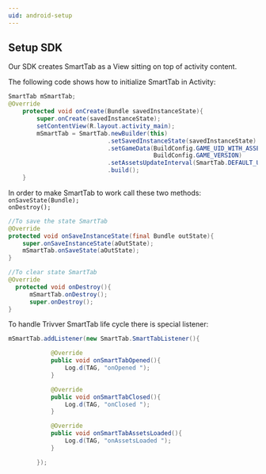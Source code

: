 ```yaml
---
uid: android-setup
---
```


## Setup SDK
Our SDK creates SmartTab as a View sitting on top of activity content. 

The following code shows how to initialize SmartTab in Activity:

```java
SmartTab mSmartTab;
@Override
    protected void onCreate(Bundle savedInstanceState){
        super.onCreate(savedInstanceState);
        setContentView(R.layout.activity_main);
        mSmartTab = SmartTab.newBuilder(this)
                            .setSavedInstanceState(savedInstanceState)
                            .setGameData(BuildConfig.GAME_UID_WITH_ASSETS, 
                                         BuildConfig.GAME_VERSION)
                            .setAssetsUpdateInterval(SmartTab.DEFAULT_UPDATE_INTERVAL_MILLIS)
                            .build();
    }
```

In order to make SmartTab to work call these two methods:  
`onSaveState(Bundle);`  
`onDestroy();`

```java
//To save the state SmartTab
@Override
protected void onSaveInstanceState(final Bundle outState){
    super.onSaveInstanceState(aOutState);
    mSmartTab.onSaveState(aOutState);
}

//To clear state SmartTab
@Override
  protected void onDestroy(){
      mSmartTab.onDestroy();
      super.onDestroy();
}
```


To handle Trivver SmartTab life cycle there is special listener:  
```java
mSmartTab.addListener(new SmartTab.SmartTabListener(){

            @Override
            public void onSmartTabOpened(){
                Log.d(TAG, "onOpened ");
            }

            @Override
            public void onSmartTabClosed(){
                Log.d(TAG, "onClosed ");
            }

            @Override
            public void onSmartTabAssetsLoaded(){
                Log.d(TAG, "onAssetsLoaded ");
            }

        });
```

